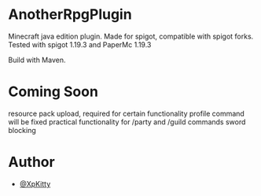 # AnotherRpgPlugin

Minecraft java edition plugin. Made for spigot, compatible with spigot forks.
Tested with spigot 1.19.3 and PaperMc 1.19.3

Build with Maven.

# Coming Soon
resource pack upload, required for certain functionality
profile command will be fixed
practical functionality for /party and /guild commands
sword blocking

# Author
- [@XpKitty](https://www.github.com/XpKitty)

